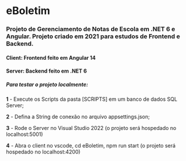 # eBoletim
<h3>Projeto de Gerenciamento de Notas de Escola em .NET 6 e Angular. Projeto criado em 2021 para estudos de Frontend e Backend.</h3>
<h4>Client: Frontend feito em Angular 14</h4>
<h4>Server: Backend feito em .NET 6</h4>
<h5>Para testar o projeto localmente:</h5>
<p><b>1</b> - Execute os Scripts da pasta [SCRIPTS] em um banco de dados SQL Server;</p>
<p><b>2</b> - Defina a String de conexão no arquivo appsettings.json;</p>
<p><b>3</b> - Rode o Server no Visual Studio 2022 (o projeto será hospedado no localhost:5001)</p>
<p><b>4</b> - Abra o client no vscode, cd eBoletim, npm run start (o projeto será hospedado no localhost:4200)</p>
 